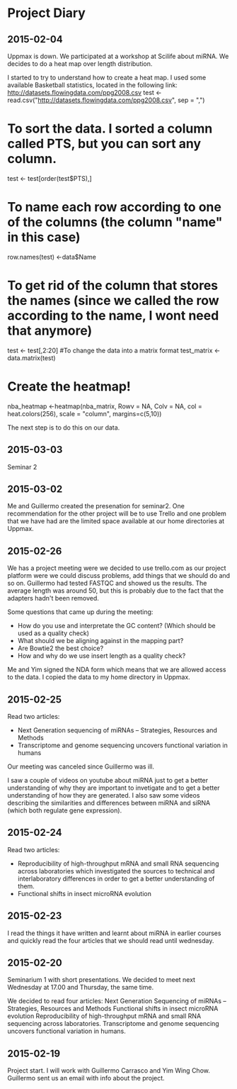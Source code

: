 # Project Diary
## 2015-02-04
Uppmax is down. 
We participated at a workshop at Scilife about miRNA. 
We decides to do a heat map over length distribution. 

I started to try to understand how to create a heat map.
I used some available Basketball statistics, located in the following link: http://datasets.flowingdata.com/ppg2008.csv
test <- read.csv("http://datasets.flowingdata.com/ppg2008.csv", sep = ",")
# To sort the data. I sorted a column called PTS, but you can sort any column.
test <- test[order(test$PTS),]
# To name each row according to one of the columns (the column "name" in this case)
row.names(test) <-data$Name
# To get rid of the column that stores the names (since we called the row according to the name, I wont need that anymore)
test <- test[,2:20]
#To change the data into a matrix format
test_matrix <- data.matrix(test)
# Create the heatmap!
nba_heatmap <-heatmap(nba_matrix, Rowv = NA, Colv = NA, col = heat.colors(256), scale = "column", margins=c(5,10))

The next step is to do this on our data. 


## 2015-03-03
Seminar 2

## 2015-03-02
Me and Guillermo created the presenation for seminar2. 
One recommendation for the other project will be to use Trello and one problem that we have had are the limited space available at our home directories at Uppmax. 

## 2015-02-26
We has a project meeting were we decided to use trello.com as our project platform were we could discuss problems, add things that we should do and so on. Guillermo had tested FASTQC and showed us the results. The average length was around 50, but this is probably due to the fact that the adapters hadn't been removed. 

Some questions that came up during the meeting:
* How do you use and interpretate the GC content? (Which should be used as a quality check)
* What should we be aligning against in the mapping part? 
* Are Bowtie2 the best choice? 
* How and why do we use insert length as a quality check? 

Me and Yim signed the NDA form which means that we are allowed access to the data. 
I copied the data to my home directory in Uppmax. 

## 2015-02-25
Read two articles:
* Next Generation sequencing of miRNAs – Strategies, Resources and Methods
* Transcriptome and genome sequencing uncovers functional variation in humans

Our meeting was canceled since Guillermo was ill. 

I saw a couple of videos on youtube about miRNA just to get a better understanding of why they are important to invetigate and to get a better understanding of how they are generated. I also saw some videos describing the similarities and differences between miRNA and siRNA (which both regulate gene expression). 

## 2015-02-24
Read two articles: 
* Reproducibility of high-throughput mRNA and small RNA sequencing across laboratories 
  which investigated the sources to technical and interlaboratory differences in order to get a better understanding of them. 
* Functional shifts in insect microRNA evolution
  
## 2015-02-23
I read the things it have written and learnt about miRNA in earlier courses and quickly read the four articles that we should read until wednesday. 

## 2015-02-20
Seminarium 1 with short presentations. 
We decided to meet next Wednesday at 17.00 and Thursday, the same time. 

We decided to read four articles:
  Next Generation Sequencing of miRNAs – Strategies, Resources and Methods
  Functional shifts in insect microRNA evolution
  Reproducibility of high-throughput mRNA and small RNA sequencing across laboratories.
  Transcriptome and genome sequencing uncovers functional variation in humans.

## 2015-02-19
Project start. I will work with Guillermo Carrasco and Yim Wing Chow. 
Guillermo sent us an email with info about the project. 







